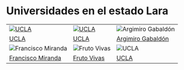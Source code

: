 # Universidades en el estado Lara

| | | |
|---|---|---|
| [![UCLA](/images/lara/ucla.png)](/docs/lara/universidades/ucla) | [![UCLA](/images/lara/ucla.png)](/docs/lara/universidades/ucla) | ![Argimiro Gabaldón](/images/lara/argimiro-gabaldón.png) |
| [UCLA](/docs/lara/universidades/ucla) | [UCLA](/docs/lara/universidades/ucla) | [Argimiro Gabaldón](/docs/lara/universidades/argimiro-gabaldon) |
| ![Francisco Miranda](/images/lara/francisco-miranda.png) | ![Fruto Vivas](/images/lara/fruto-vivas.png) | ![UCLA](/images/lara/ucla.png) |
| [Francisco Miranda](/docs/lara/universidades/francisco-miranda) | [Fruto Vivas](/docs/lara/universidades/fruto-vivas) | [UCLA](/docs/lara/universidades/ucla) |

